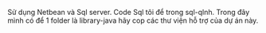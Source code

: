 Sử dụng Netbean và Sql server.
Code Sql tôi để trong sql-qlnh.
Trong đây mình có để 1 folder là library-java hãy cop các thư viện hỗ trợ của dự án này.
